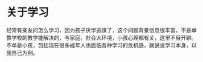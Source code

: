 # 关于学习

经常有亲友问怎么学习，因为孩子厌学逃课了，这个问题背景信息很丰富，不是单靠学校的教学能解决的，与家庭，社会大环境，小孩心理都有关，这里不展开聊。不单是小孩，包括现在很多成年人也面临各种学习的危机感，就说说学习本身，以我自己为例。

##  

## 

